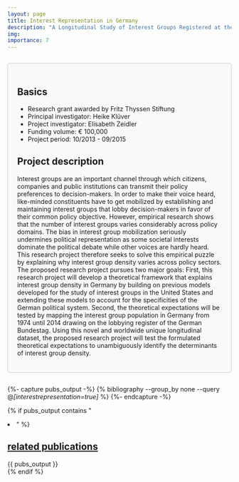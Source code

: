 ```yaml
---
layout: page
title: Interest Representation in Germany
description: "A Longitudinal Study of Interest Groups Registered at the Bundestag"
img: 
importance: 7
---
```


<div style="border: 1px solid #ccc; border-radius: 5px; padding: 1.5em; margin: 2em 0; background-color: #f9f9f9;">

  <h2>Basics</h2>
    <ul>
      <li>Research grant awarded by Fritz Thyssen Stiftung</li>
      <li>Principal investigator: Heike Klüver</li>
      <li>Project investigator: Elisabeth Zeidler
      <li>Funding volume: € 100,000</li>
      <li>Project period: 10/2013 - 09/2015</li>
    </ul>

  <h2>Project description</h2>
    <p>Interest groups are an important channel through which citizens, companies and public institutions can transmit their policy preferences to decision-makers. In order to make their voice heard, like-minded constituents have to get mobilized by establishing and maintaining interest groups that lobby decision-makers in favor of their common policy objective. However, empirical research shows that the number of interest groups varies considerably across policy domains. The bias in interest group mobilization seriously undermines political representation as some societal interests dominate the political debate while other voices are hardly heard. This research project therefore seeks to solve this empirical puzzle by explaining why interest group density varies across policy sectors. The proposed research project pursues two major goals: First, this research project will develop a theoretical framework that explains interest group density in Germany by building on previous models developed for the study of interest groups in the United States and extending these models to account for the specificities of the German political system. Second, the theoretical expectations will be tested by mapping the interest group population in Germany from 1974 until 2014 drawing on the lobbying register of the German Bundestag. Using this novel and worldwide unique longitudinal dataset, the proposed research project will test the formulated theoretical expectations to unambiguously identify the determinants of interest group density.</p>

</div>

{%- capture pubs_output -%}
  {% bibliography --group_by none --query @*[interestrepresentation=true]* %}
{%- endcapture -%}

{% if pubs_output contains "<li>" %}
  <div>
    <h2>
      <a href="{{ '/publications/' | relative_url }}" style="color: inherit">
        related publications
      </a>
    </h2>
    <div class="publications">
      {{ pubs_output }}
    </div>
  </div>
{% endif %}
